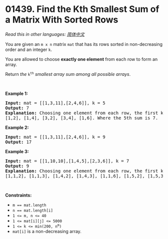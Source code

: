 # 01439. Find the Kth Smallest Sum of a Matrix With Sorted Rows

  _Read this in other languages:_
    [_简体中文_](README.zh-CN.md)

<p>You are given an <code>m x n</code> matrix <code>mat</code> that has its rows sorted in non-decreasing order and an integer <code>k</code>.</p>

<p>You are allowed to choose <strong>exactly one element</strong> from each row to form an array.</p>

<p>Return <em>the </em><code>k<sup>th</sup></code><em> smallest array sum among all possible arrays</em>.</p>

<p>&nbsp;</p>
<p><strong>Example 1:</strong></p>

<pre>
<strong>Input:</strong> mat = [[1,3,11],[2,4,6]], k = 5
<strong>Output:</strong> 7
<strong>Explanation:</strong> Choosing one element from each row, the first k smallest sum are:
[1,2], [1,4], [3,2], [3,4], [1,6]. Where the 5th sum is 7.
</pre>

<p><strong>Example 2:</strong></p>

<pre>
<strong>Input:</strong> mat = [[1,3,11],[2,4,6]], k = 9
<strong>Output:</strong> 17
</pre>

<p><strong>Example 3:</strong></p>

<pre>
<strong>Input:</strong> mat = [[1,10,10],[1,4,5],[2,3,6]], k = 7
<strong>Output:</strong> 9
<strong>Explanation:</strong> Choosing one element from each row, the first k smallest sum are:
[1,1,2], [1,1,3], [1,4,2], [1,4,3], [1,1,6], [1,5,2], [1,5,3]. Where the 7th sum is 9.  
</pre>

<p>&nbsp;</p>
<p><strong>Constraints:</strong></p>

<ul>
	<li><code>m == mat.length</code></li>
	<li><code>n == mat.length[i]</code></li>
	<li><code>1 &lt;= m, n &lt;= 40</code></li>
	<li><code>1 &lt;= mat[i][j] &lt;= 5000</code></li>
	<li><code>1 &lt;= k &lt;= min(200, n<sup>m</sup>)</code></li>
	<li><code>mat[i]</code> is a non-decreasing array.</li>
</ul>
